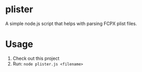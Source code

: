 # plister
A simple node.js script that helps with parsing FCPX plist files.

# Usage
1. Check out this project
2. Run:
```node plister.js <filename>```

